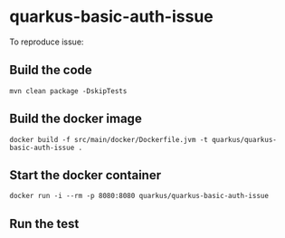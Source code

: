 # quarkus-basic-auth-issue

To reproduce issue:

## Build the code
```mvn clean package -DskipTests```

## Build the docker image
```docker build -f src/main/docker/Dockerfile.jvm -t quarkus/quarkus-basic-auth-issue .```

## Start the docker container
```docker run -i --rm -p 8080:8080 quarkus/quarkus-basic-auth-issue```

## Run the test
